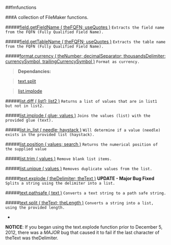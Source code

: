 ##fmfunctions

###A collection of FileMaker functions.

#####[field.getFieldName ( theFQFN; useQuotes )](https://github.com/jpscharf/fmfunctions/blob/master/field.getFieldName.fmfn)
`Extracts the field name from the FQFN (Fully Qualified Field Name).`

#####[field.getTableName ( theFQFN; useQuotes )](https://github.com/jpscharf/fmfunctions/blob/master/field.getFieldName.fmfn)
`Extracts the table name from the FQFN (Fully Qualified Field Name).`

#####[format.currency ( theNumber; decimalSeparator; thousandsDelimiter; currencySymbol, trailingCurrencySymbol )](https://github.com/jpscharf/fmfunctions/blob/master/format.currency.fmfn)
`Format as currency.`

>**Dependancies:** 

>[text.split](fmfunctions/blob/master/text.split.fmfn)

>[list.implode](fmfunctions/blob/master/list.implode.fmfn)

#####[list.diff ( list1; list2 )](https://github.com/jpscharf/fmfunctions/blob/master/list.diff.fmfn)
`Returns a list of values that are in list1 but not in list2.`

#####[list.implode ( glue; values )](https://github.com/jpscharf/fmfunctions/blob/master/list.implode.fmfn)
`Joins the values (list) with the provided glue (text).`

#####[list.in_list ( needle; haystack )](https://github.com/jpscharf/fmfunctions/blob/master/list.in_list.fmfn)
`Will determine if a value (needle) exists in the provided list (haystack).`

#####[list.position ( values; search )](https://github.com/jpscharf/fmfunctions/blob/master/list.position.fmfn)
`Returns the numerical position of the supplied value`

#####[list.trim ( values )](https://github.com/jpscharf/fmfunctions/blob/master/list.trim.fmfn)
`Remove blank list items.`

#####[list.unique ( values )](https://github.com/jpscharf/fmfunctions/blob/master/list.unique.fmfn)
`Removes duplicate values from the list.`

#####[text.explode ( theDelimiter; theText )](https://github.com/jpscharf/fmfunctions/blob/master/text.explode.fmfn) **UPDATE - Major Bug Fixed**
`Splits a string using the delimiter into a list.`

#####[text.pathsafe ( text )](https://github.com/jpscharf/fmfunctions/blob/master/text.pathsafe.fmfn)
`Converts a text string to a path safe string.`

#####[text.split ( theText; theLength )](https://github.com/jpscharf/fmfunctions/blob/master/text.split.fmfn)
`Converts a string into a list, using the provided length.`

-
**NOTICE**: If you began using the text.explode function prior to December 5, 2012, there was a _MAJOR_ bug that caused it to fail if the last character of theText was theDelimiter.